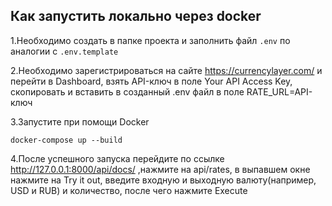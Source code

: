 ## Как запустить локально через docker

1.Необходимо создать в папке проекта и заполнить файл `.env` по аналогии c `.env.template`

2.Необходимо зарегистрироваться на сайте https://currencylayer.com/ и перейти в Dashboard, взять API-ключ в поле Your API Access Key, скопировать и вставить в созданный .env файл в поле RATE_URL=API-ключ

3.Запустите при помощи Docker
```
docker-compose up --build
```
4.После успешного запуска перейдите по ссылке http://127.0.0.1:8000/api/docs/ ,нажмите на api/rates, в выпавшем окне нажмите на Try it out, введите входную и выходную валюту(например, USD и RUB) и количество, после чего нажмите Execute
